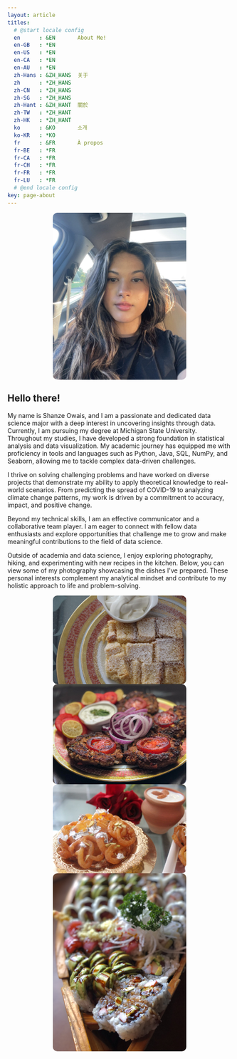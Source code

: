```yaml
---
layout: article
titles:
  # @start locale config
  en      : &EN       About Me!
  en-GB   : *EN
  en-US   : *EN
  en-CA   : *EN
  en-AU   : *EN
  zh-Hans : &ZH_HANS  关于
  zh      : *ZH_HANS
  zh-CN   : *ZH_HANS
  zh-SG   : *ZH_HANS
  zh-Hant : &ZH_HANT  關於
  zh-TW   : *ZH_HANT
  zh-HK   : *ZH_HANT
  ko      : &KO       소개
  ko-KR   : *KO
  fr      : &FR       À propos
  fr-BE   : *FR
  fr-CA   : *FR
  fr-CH   : *FR
  fr-FR   : *FR
  fr-LU   : *FR
  # @end locale config
key: page-about
---
```


<style>
.img-rounded {
    width: 300px; /* Adjust the width as needed */
    height: auto; /* Maintain aspect ratio */
    border-radius: 10px; /* Rounded corners */
    display: block; /* Ensure proper spacing and centering */
    margin: 0 auto; /* Center align horizontally */
}
</style>

<div style="text-align: center;">
    <img src="assets/IMG_2248.jpg" alt="Shanze" class="img-rounded">
</div>

## Hello there!
My name is Shanze Owais, and I am a passionate and dedicated data science major with a deep interest in uncovering insights through data. Currently, I am pursuing my degree at Michigan State University. Throughout my studies, I have developed a strong foundation in statistical analysis and data visualization. My academic journey has equipped me with proficiency in tools and languages such as Python, Java, SQL, NumPy, and Seaborn, allowing me to tackle complex data-driven challenges. 

I thrive on solving challenging problems and have worked on diverse projects that demonstrate my ability to apply theoretical knowledge to real-world scenarios. From predicting the spread of COVID-19 to analyzing climate change patterns, my work is driven by a commitment to accuracy, impact, and positive change. 

Beyond my technical skills, I am an effective communicator and a collaborative team player. I am eager to connect with fellow data enthusiasts and explore opportunities that challenge me to grow and make meaningful contributions to the field of data science.

Outside of academia and data science, I enjoy exploring photography, hiking, and experimenting with new recipes in the kitchen. Below, you can view some of my photography showcasing the dishes I've prepared. These personal interests complement my analytical mindset and contribute to my holistic approach to life and problem-solving.

<div class="images-container">
    <img src="assets/pudding.JPG" alt="Pudding" class="img-rounded">
    <img src="assets/kabab.JPG" alt="Kabab" class="img-rounded">
    <img src="assets/jalebi.JPG" alt="Jalebi" class="img-rounded">
    <img src="assets/sushi.jpg" alt="Sushi" class="img-rounded">
</div>


